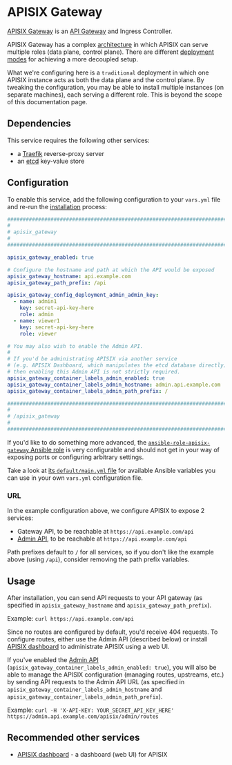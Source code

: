 # APISIX Gateway

[APISIX Gateway](https://apisix.apache.org/docs/apisix/getting-started/README/) is an [API Gateway](https://apisix.apache.org/docs/apisix/terminology/api-gateway/) and Ingress Controller.

APISIX Gateway has a complex [architecture](https://apisix.apache.org/docs/apisix/architecture-design/apisix/) in which APISIX can serve multiple roles (data plane, control plane). There are different [deployment modes](https://apisix.apache.org/docs/apisix/deployment-modes/) for achieving a more decoupled setup.

What we're configuring here is a `traditional` deployment in which one APISIX instance acts as both the data plane and the control plane.
By tweaking the configuration, you may be able to install multiple instances (on separate machines), each serving a different role. This is beyond the scope of this documentation page.


## Dependencies

This service requires the following other services:

- a [Traefik](traefik.md) reverse-proxy server
- an [etcd](etcd.md) key-value store


## Configuration

To enable this service, add the following configuration to your `vars.yml` file and re-run the [installation](../installing.md) process:

```yaml
########################################################################
#                                                                      #
# apisix_gateway                                                       #
#                                                                      #
########################################################################

apisix_gateway_enabled: true

# Configure the hostname and path at which the API would be exposed
apisix_gateway_hostname: api.example.com
apisix_gateway_path_prefix: /api

apisix_gateway_config_deployment_admin_admin_key:
  - name: admin1
    key: secret-api-key-here
    role: admin
  - name: viewer1
    key: secret-api-key-here
    role: viewer

# You may also wish to enable the Admin API.
#
# If you'd be administrating APISIX via another service
# (e.g. APISIX Dashboard, which manipulates the etcd database directly),
# then enabling this Admin API is not strictly required.
apisix_gateway_container_labels_admin_enabled: true
apisix_gateway_container_labels_admin_hostname: admin.api.example.com
apisix_gateway_container_labels_admin_path_prefix: /

########################################################################
#                                                                      #
# /apisix_gateway                                                      #
#                                                                      #
########################################################################
```

If you'd like to do something more advanced, the [`ansible-role-apisix-gateway` Ansible role](https://github.com/mother-of-all-self-hosting/ansible-role-apisix-gateway) is very configurable and should not get in your way of exposing ports or configuring arbitrary settings.

Take a look at [its `default/main.yml` file](https://github.com/mother-of-all-self-hosting/ansible-role-apisix-gateway/blob/main/defaults/main.yml) for available Ansible variables you can use in your own `vars.yml` configuration file.

### URL

In the example configuration above, we configure APISIX to expose 2 services:

- Gateway API, to be reachable at `https://api.example.com/api`
- [Admin API](https://apisix.apache.org/docs/apisix/admin-api/), to be reachable at `https://api.example.com/api`

Path prefixes default to `/` for all services, so if you don't like the example above (using `/api`), consider removing the path prefix variables.

## Usage

After installation, you can send API requests to your API gateway (as specified in `apisix_gateway_hostname` and `apisix_gateway_path_prefix`).

Example: `curl https://api.example.com/api`

Since no routes are configured by default, you'd receive 404 requests. To configure routes, either use the Admin API (described below) or install [APISIX dashboard](./apisix-dashboard.md) to administrate APISIX using a web UI.

If you've enabled the [Admin API](https://apisix.apache.org/docs/apisix/admin-api/) (`apisix_gateway_container_labels_admin_enabled: true`), you will also be able to manage the APISIX configuration (managing routes, upstreams, etc.) by sending API requests to the Admin API URL (as specified in `apisix_gateway_container_labels_admin_hostname` and `apisix_gateway_container_labels_admin_path_prefix`).

Example: `curl -H 'X-API-KEY: YOUR_SECRET_API_KEY_HERE' https://admin.api.example.com/apisix/admin/routes`

## Recommended other services

- [APISIX dashboard](apisix-dashboard.md) - a dashboard (web UI) for APISIX
